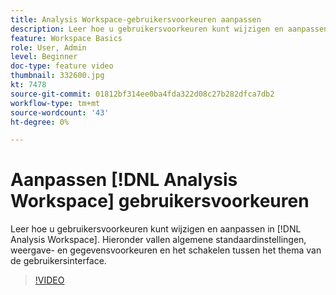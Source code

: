 ```yaml
---
title: Analysis Workspace-gebruikersvoorkeuren aanpassen
description: Leer hoe u gebruikersvoorkeuren kunt wijzigen en aanpassen in Analysis Workspace
feature: Workspace Basics
role: User, Admin
level: Beginner
doc-type: feature video
thumbnail: 332600.jpg
kt: 7478
source-git-commit: 01812bf314ee0ba4fda322d08c27b282dfca7db2
workflow-type: tm+mt
source-wordcount: '43'
ht-degree: 0%

---
```



# Aanpassen [!DNL Analysis Workspace] gebruikersvoorkeuren

Leer hoe u gebruikersvoorkeuren kunt wijzigen en aanpassen in [!DNL Analysis Workspace]. Hieronder vallen algemene standaardinstellingen, weergave- en gegevensvoorkeuren en het schakelen tussen het thema van de gebruikersinterface.

>[!VIDEO](https://video.tv.adobe.com/v/332600/?quality=12&learn=on)
